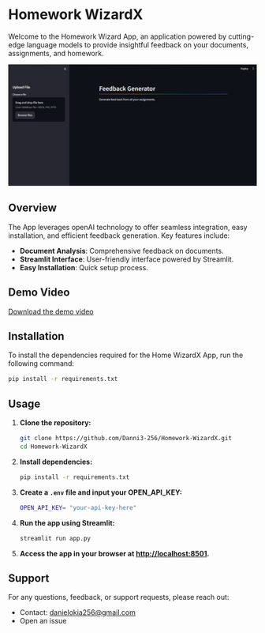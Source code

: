 # Homework WizardX

Welcome to the Homework Wizard App, an application powered by cutting-edge language models to provide insightful feedback on your documents, assignments, and homework.

![Homework WizardX](./Images/home.PNG)

## Overview

The App leverages openAI technology to offer seamless integration, easy installation, and efficient feedback generation. Key features include:

- **Document Analysis**: Comprehensive feedback on documents.
- **Streamlit Interface**: User-friendly interface powered by Streamlit.
- **Easy Installation**: Quick setup process.

## Demo Video

[Download the demo video](./Video/video.mp4)

## Installation

To install the dependencies required for the Home WizardX App, run the following command:

```bash
pip install -r requirements.txt
```

## Usage

1. **Clone the repository:**

    ```bash
    git clone https://github.com/Danni3-256/Homework-WizardX.git
    cd Homework-WizardX
    ```

2. **Install dependencies:**

    ```bash
    pip install -r requirements.txt
    ```

3. **Create a `.env` file and input your OPEN_API_KEY:**

    ```bash
    OPEN_API_KEY= "your-api-key-here"
    ```

4. **Run the app using Streamlit:**

    ```bash
    streamlit run app.py
    ```

5. **Access the app in your browser at [http://localhost:8501](http://localhost:8501).**

## Support

For any questions, feedback, or support requests, please reach out:

- Contact: [danielokia256@gmail.com](mailto:danielokia256@gmail.com)
- Open an issue


